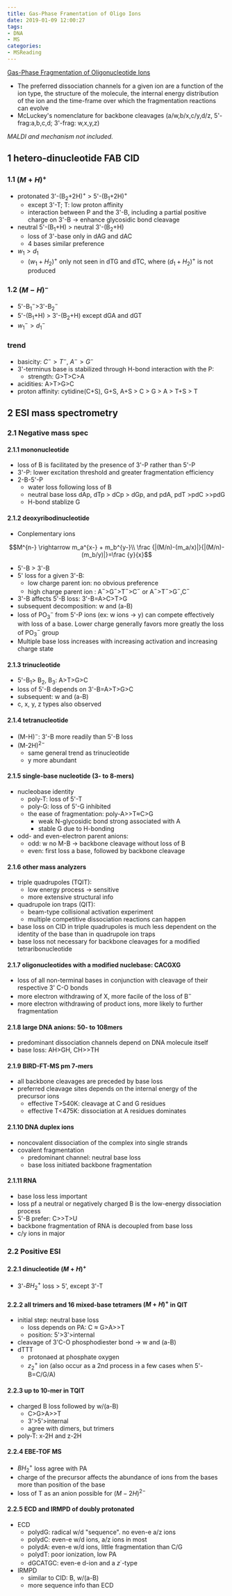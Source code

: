 ```yaml
---
title: Gas-Phase Framentation of Oligo Ions
date: 2019-01-09 12:00:27
tags:
- DNA
- MS
categories:
- MSReading
---
```

 [Gas-Phase Fragmentation of Oligonucleotide Ions](https://www.sciencedirect.com/science/article/pii/S1387380604003264?via%3Dihub)

- The preferred dissociation channels for a given ion are a function of the ion type, the structure of the molecule, the internal energy distribution of the ion and the time-frame over which the fragmentation reactions can evolve
- McLuckey's nomenclature for backbone cleavages (a/w,b/x,c/y,d/z, 5'-frag:a,b,c,d; 3'-frag: w,x,y,z)

*MALDI and mechanism not included.*

## 1 hetero-dinucleotide FAB CID

### 1.1 $(M+H)^+$

- protonated 3'-(B$_2$+2H)$^+$ > 5'-(B$_1$+2H)$^+$
  - except 3'-T; T: low proton affinity
  - interaction between P and the 3'-B, including a partial positive charge on 3'-B $\rightarrow$ enhance glycosidic bond cleavage
- neutral 5'-(B$_1$+H) > neutral 3'-(B$_2$+H)
  - loss of 3'-base only in dAG and dAC
  - 4 bases similar preference
- $w_1>d_1$
  - $(w_1+H_2)^+$ only not seen in dTG and dTC, where $(d_1+H_2)^+$ is not produced

### 1.2 $(M-H)^-$

- 5'-B$_1^-$>3'-B$_2^-$
- 5'-(B$_1$+H) > 3'-(B$_2$+H) except dGA and dGT
- $w_1^->d_1^-$

### trend
- basicity: $C^->T^-$, $A^->G^-$
- 3'-terminus base is stabilized through H-bond interaction with the P: 
  - strength: G>T>C>A
- acidities: A>T>G>C
- proton affinity: cytidine(C+S), G+S, A+S > C > G > A > T+S > T

## 2 ESI mass spectrometry

### 2.1 Negative mass spec

#### 2.1.1 mononucleotide

- loss of B is facilitated by the presence of 3'-P rather than 5'-P
- 3'-P: lower excitation threshold and greater fragmentation efficiency
- 2-B-5'-P
  - water loss following loss of B
  - neutral base loss dAp, dTp > dCp > dGp, and pdA, pdT >pdC >>pdG
  - H-bond stablize G

#### 2.1.2 deoxyribodinucleotide

- Conplementary ions

$$M^{n-} \rightarrow m_a^{x-} + m_b^{y-}\\
\frac {|(M/n)-(m_a/x)|}{|(M/n)-(m_b/y)|}=\frac {y}{x}$$

- 5'-B > 3'-B
- 5' loss for a given 3'-B: 
  - low charge parent ion: no obvious preference
  - high charge parent ion : A$^-$>G$^-$>T$^-$>C$^-$ or A$^-$>T$^-$>G$^-$,C$^-$
- 3'-B affects 5'-B loss: 3'-B=A>C>T>G
- subsequent decomposition: w and (a-B)
- loss of PO$_3^-$ from 5'-P ions (ex: w ions $\rightarrow$ y) can compete effectively with loss of a base. Lower charge generally favors more greatly the loss of PO$_3^-$ group
- Multiple base loss increases with increasing activation and increasing charge state

#### 2.1.3 trinucleotide

- 5'-B$_1$> B$_2$, B$_3$: A>T>G>C
- loss of 5'-B depends on 3'-B=A>T>G>C
- subsequent: w and (a-B)
- c, x, y, z types also observed

#### 2.1.4 tetranucleotide

- (M-H)$^-$: 3'-B more readily than 5'-B loss
- (M-2H)$^{2-}$
  - same general trend as trinucleotide 
  - y more abundant

#### 2.1.5 single-base nucleotide (3- to 8-mers)

- nucleobase identity
  - poly-T: loss of 5'-T
  - poly-G: loss of 5'-G inhibited
  - the ease of fragmentation: poly-A>>T$\approx$C>G
    - weak N-glycosidic bond strong associated with A
    - stable G due to H-bonding
- odd- and even-electron parent anions:
  - odd: w no M-B $\rightarrow$ backbone cleavage without loss of B
  - even: first loss a base, followed by backbone cleavage

#### 2.1.6 other mass analyzers

- triple quadrupoles (TQIT):
  - low energy process $\rightarrow$ sensitive
  - more extensive structural info
- quadrupole ion traps (QIT):
  - beam-type collisional activation experiment
  - multiple competitive dissociation reactions can happen
- base loss on CID in triple quadrupoles is much less dependent on the identity of the base than in quadrupole ion traps
- base loss not necessary for backbone cleavages for a modified tetraribonucleotide

#### 2.1.7 oligonucleotides with a modified nuclebase: CACGXG

- loss of all non-terminal bases in conjunction with cleavage of their respective 3' C-O bonds
- more electron withdrawing of X, more facile of the loss of B$^-$
- more electron withdrawing of product ions, more likely to further fragmentation

#### 2.1.8 large DNA anions: 50- to 108mers

- predominant dissociation channels depend on DNA molecule itself
- base loss: AH>GH, CH>>TH

#### 2.1.9 BIRD-FT-MS pm 7-mers

- all backbone cleavages are preceded by base loss
- preferred cleavage sites depends on the internal energy of the precursor ions
  - effective T>540K: cleavage at C and G residues
  - effective T<475K: dissociation at A residues dominates

#### 2.1.10 DNA duplex ions

- noncovalent dissociation of the complex into single strands
- covalent fragmentation
  - predominant channel: neutral base loss
  - base loss initiated backbone fragmentation

#### 2.1.11 RNA

- base loss less important
- loss pf a neutral or negatively charged B is the low-energy dissociation process
- 5'-B prefer: C>>T>U
- backbone fragmentation of RNA is decoupled from base loss
- c/y ions in major

### 2.2 Positive ESI

#### 2.2.1 dinucleotide $(M+H)^+$

- 3'-$BH_2^+$ loss > 5', except 3'-T

#### 2.2.2 all trimers and 16 mixed-base tetramers $(M+H)^+$ in QIT

- initial step:  neutral base loss
  - loss depends on PA: C $\approx$ G>A>>T
  - position: 5'>3'>internal
- cleavage of 3'C-O phosphodiester bond $\rightarrow$ w and (a-B)
- dTTT
  - protonaed at phosphate oxygen
  - $z_2^+$ ion (also occur as a 2nd process in a few cases when 5'-B=C/G/A)

#### 2.2.3 up to 10-mer in TQIT

- charged B loss followed by w/(a-B)
  - C>G>A>>T
  - 3'>5'>internal
  - agree with dimers, but trimers
- poly-T: x-2H and z-2H

#### 2.2.4 EBE-TOF MS

- $BH_2^+$ loss agree with PA
- charge of the precursor affects the abundance of ions from the bases more than position of the base
- loss of T as an anion possible for $(M-2H)^{2-}$

#### 2.2.5 ECD and IRMPD of doubly protonated

- ECD
  - polydG: radical w/d "sequence". no even-e a/z ions
  - polydC: even-e w/d ions, a/z ions in most
  - polydA: even-e w/d ions, little fragmentation than C/G
  - polydT: poor ionization, low PA
  - dGCATGC: even-e d-ion and a $z^\cdot$-type
- IRMPD
  - similar to CID: B, w/(a-B)
  - more sequence info than ECD

